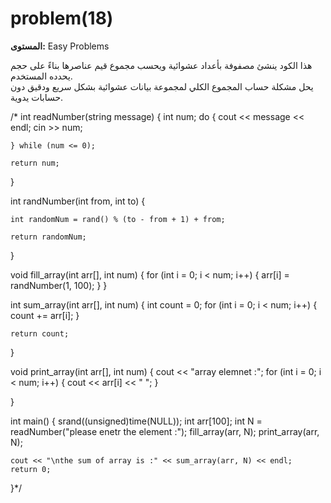 # problem(18)

**المستوى:** Easy Problems

هذا الكود ينشئ مصفوفة بأعداد عشوائية ويحسب مجموع قيم عناصرها بناءً على حجم يحدده المستخدم.  
يحل مشكلة حساب المجموع الكلي لمجموعة بيانات عشوائية بشكل سريع ودقيق دون حسابات يدوية.

/* int readNumber(string message)
{
	int num;
	do
	{
		cout << message << endl;
		cin >> num;

	} while (num <= 0);

	return num;

}

int randNumber(int from, int to)
{

	int randomNum = rand() % (to - from + 1) + from;

	return randomNum;
}

void fill_array(int arr[], int num)
{
	for (int i = 0; i < num; i++)
	{
		arr[i] = randNumber(1, 100);
	}
}

int sum_array(int arr[], int num)
{
	int count = 0;
	for (int i = 0; i < num; i++)
	{
		count += arr[i];
	}

	return count;
}

void print_array(int arr[], int num)
{
	cout << "array elemnet :";
	for (int i = 0; i < num; i++)
	{
		cout << arr[i] << " ";
	}

}

int main()
{
	srand((unsigned)time(NULL));
	int arr[100];
	int N = readNumber("please enetr the element :");
	fill_array(arr, N);
	print_array(arr, N);

	cout << "\nthe sum of array is :" << sum_array(arr, N) << endl;
	return 0;
}*/

```cpp

```